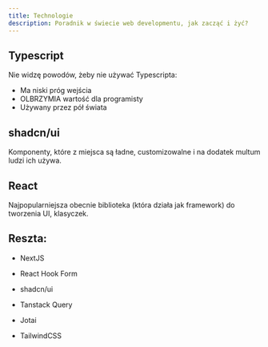 ```yaml
---
title: Technologie
description: Poradnik w świecie web developmentu, jak zacząć i żyć?
---
```


## Typescript

Nie widzę powodów, żeby nie używać Typescripta:

- Ma niski próg wejścia
- OLBRZYMIA wartość dla programisty
- Używany przez pół świata

## shadcn/ui

Komponenty, które z miejsca są ładne, customizowalne i na dodatek multum ludzi ich używa.

## React

Najpopularniejsza obecnie biblioteka (która działa jak framework) do tworzenia UI, klasyczek.

## Reszta:

- NextJS

- React Hook Form

- shadcn/ui

- Tanstack Query

- Jotai

- TailwindCSS